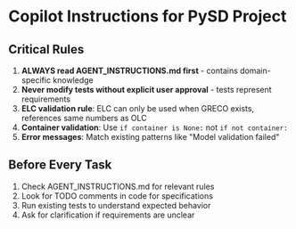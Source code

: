 # Copilot Instructions for PySD Project

## Critical Rules
1. **ALWAYS read AGENT_INSTRUCTIONS.md first** - contains domain-specific knowledge
2. **Never modify tests without explicit user approval** - tests represent requirements
3. **ELC validation rule**: ELC can only be used when GRECO exists, references same numbers as OLC
4. **Container validation**: Use `if container is None:` not `if not container:` 
5. **Error messages**: Match existing patterns like "Model validation failed"

## Before Every Task
1. Check AGENT_INSTRUCTIONS.md for relevant rules
2. Look for TODO comments in code for specifications
3. Run existing tests to understand expected behavior
4. Ask for clarification if requirements are unclear